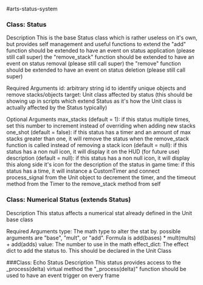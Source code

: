 #arts-status-system

### Class: Status
Description
This is the base Status class which is rather useless on it's own, but provides self management and useful functions to extend
the "add" function should be extended to have an event on status application (please still call super)
the "remove_stack" function should be extended to have an event on status removal (please still call super)
the "remove" function should be extended to have an event on status deletion (please still call super)

Required Arguments
id: arbitrary string id to identify unique objects and remove stacks/objects
target: Unit class affected by status (this should be showing up in scripts which extend Status as it's how the Unit class is actually affected by the Status typically)

Optional Arguments
max_stacks (default = 1): if this status multiple times, set this number to increment instead of overriding when adding new stacks
one_shot (default = false): if this status has a timer and an amount of max stacks greater than one, it will remove the status when the remove_stack function is called instead of removing a stack
icon (default = null): if this status has a non null icon, it will display it on the HUD (for future use)
description (default = null): if this status has a non null icon, it will display this along side it's icon for the description of the status in game
time: if this status has a time, it will instance a CustomTimer and connect process_signal from the Unit object to decrement the timer, and the timeout method from the Timer to the remove_stack method from self



### Class: Numerical Status (extends Status)
Description
This status affects a numerical stat already defined in the Unit base class

Required Arguments
type: The math type to alter the stat by. possible arguments are "base", "mult", or "add". Formula is add(bases) * mult(mults) + add(adds)
value: The number to use in the math
effect_dict: The effect dict to add the status to. This should be declared in the Unit Class



###Class: Echo Status
Description
This status provides access to the _process(delta) virtual method
the "_process(delta)" function should be used to have an event trigger on every frame